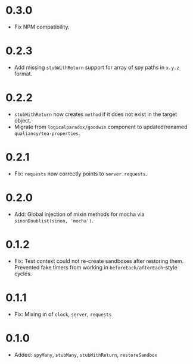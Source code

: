 # 0.3.0

* Fix NPM compatibility.

# 0.2.3

* Add missing `stubWithReturn` support for array of spy paths in `x.y.z` format.

# 0.2.2

* `stubWithReturn` now creates `method` if it does not exist in the target object.
* Migrate from `logicalparadox/goodwin` component to updated/renamed `qualiancy/tea-properties`.

# 0.2.1

* Fix: `requests` now correctly points to `server.requests`.

# 0.2.0

* Add: Global injection of mixin methods for mocha via `sinonDoublist(sinon, 'mocha')`.

# 0.1.2

* Fix: Test context could not re-create sandboxes after restoring them. Prevented fake timers from working in `beforeEach/afterEach`-style cycles.

# 0.1.1

* Fix: Mixing in of `clock`, `server`, `requests`

# 0.1.0

* Added: `spyMany`, `stubMany`, `stubWithReturn`, `restoreSandbox`
